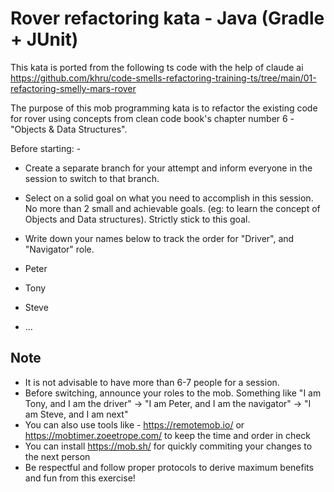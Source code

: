 # Rover refactoring kata - Java (Gradle + JUnit)
This kata is ported from the following ts code with the help of claude ai
https://github.com/khru/code-smells-refactoring-training-ts/tree/main/01-refactoring-smelly-mars-rover

The purpose of this mob programming kata is to refactor the existing code for rover using concepts from clean code book's chapter number 6 - "Objects & Data Structures".

Before starting: - 
- Create a separate branch for your attempt and inform everyone in the session to switch to that branch.
- Select on a solid goal on what you need to accomplish in this session. No more than 2 small and achievable goals. (eg: to learn the concept of Objects and Data structures). Strictly stick to this goal.
- Write down your names below to track the order for "Driver", and "Navigator" role.

- Peter
- Tony
- Steve
- ...

## Note
- It is not advisable to have more than 6-7 people for a session.
- Before switching, announce your roles to the mob. Something like "I am Tony, and I am the driver" -> "I am Peter, and I am the navigator" -> "I am Steve, and I am next" 
- You can also use tools like - https://remotemob.io/ or https://mobtimer.zoeetrope.com/ to keep the time and order in check
- You can install https://mob.sh/ for quickly commiting your changes to the next person
- Be respectful and follow proper protocols to derive maximum benefits and fun from this exercise!

